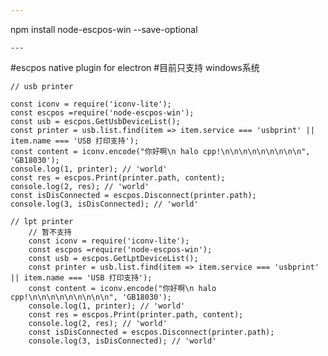 ```yaml
---
```
npm install node-escpos-win --save-optional
```
---
```

#escpos native plugin for electron
#目前只支持 windows系统

```
// usb printer
```
    const iconv = require('iconv-lite');
    const escpos =require('node-escpos-win');
    const usb = escpos.GetUsbDeviceList();
    const printer = usb.list.find(item => item.service === 'usbprint' || item.name === 'USB 打印支持');
    const content = iconv.encode("你好啊\n halo cpp!\n\n\n\n\n\n\n\n\n", 'GB18030');
    console.log(1, printer); // 'world'
    const res = escpos.Print(printer.path, content);
    console.log(2, res); // 'world'
    const isDisConnected = escpos.Disconnect(printer.path);
    console.log(3, isDisConnected); // 'world'

```
// lpt printer
    // 暂不支持
    const iconv = require('iconv-lite');
    const escpos =require('node-escpos-win');
    const usb = escpos.GetLptDeviceList();
    const printer = usb.list.find(item => item.service === 'usbprint' || item.name === 'USB 打印支持');
    const content = iconv.encode("你好啊\n halo cpp!\n\n\n\n\n\n\n\n\n", 'GB18030');
    console.log(1, printer); // 'world'
    const res = escpos.Print(printer.path, content);
    console.log(2, res); // 'world'
    const isDisConnected = escpos.Disconnect(printer.path);
    console.log(3, isDisConnected); // 'world'
```
